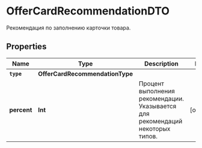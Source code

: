 

# OfferCardRecommendationDTO

Рекомендация по заполнению карточки товара.

## Properties

Name | Type | Description | Notes
------------ | ------------- | ------------- | -------------
**`type`** | **OfferCardRecommendationType** |  | 
**percent** | **Int** | Процент выполнения рекомендации. Указывается для рекомендаций некоторых типов. |  [optional]



